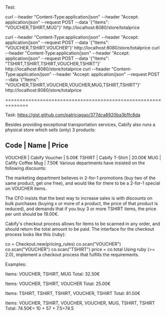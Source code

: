 Test:

curl --header "Content-Type:application/json" --header "Accept: application/json" --request POST --data '{"Items": "VOUCHER,TSHIRT,MUG"}' http://localhost:8080/store/totalprice

curl --header "Content-Type:application/json" --header "Accept: application/json" --request POST --data '{"Items": "VOUCHER,TSHIRT,VOUCHER"}' http://localhost:8080/store/totalprice
curl --header "Content-Type:application/json" --header "Accept: application/json" --request POST --data '{"Items": "TSHIRT,TSHIRT,TSHIRT,VOUCHER,TSHIRT"}' http://localhost:8080/store/totalprice
curl --header "Content-Type:application/json" --header "Accept: application/json" --request POST --data '{"Items": "VOUCHER,TSHIRT,VOUCHER,VOUCHER,MUG,TSHIRT,TSHIRT"}' http://localhost:8080/store/totalprice


==============================================================

Task: https://gist.github.com/patriciagao/377dca8920ba3b1fc8da

Besides providing exceptional transportation services, Cabify also runs a physical store which sells (only) 3 products:

Code         | Name                |  Price
-------------------------------------------------
VOUCHER      | Cabify Voucher      |   5.00€
TSHIRT       | Cabify T-Shirt      |  20.00€
MUG          | Cafify Coffee Mug   |   7.50€
Various departments have insisted on the following discounts:

The marketing department believes in 2-for-1 promotions (buy two of the same product, get one free), and would like for there to be a 2-for-1 special on VOUCHER items.

The CFO insists that the best way to increase sales is with discounts on bulk purchases (buying x or more of a product, the price of that product is reduced), and demands that if you buy 3 or more TSHIRT items, the price per unit should be 19.00€.

Cabify's checkout process allows for items to be scanned in any order, and should return the total amount to be paid. The interface for the checkout process looks like this (ruby):

co = Checkout.new(pricing_rules)
co.scan("VOUCHER")
co.scan("VOUCHER")
co.scan("TSHIRT")
price = co.total
Using ruby (>= 2.0), implement a checkout process that fulfills the requirements.

Examples:

Items: VOUCHER, TSHIRT, MUG
Total: 32.50€

Items: VOUCHER, TSHIRT, VOUCHER
Total: 25.00€

Items: TSHIRT, TSHIRT, TSHIRT, VOUCHER, TSHIRT
Total: 81.00€

Items: VOUCHER, TSHIRT, VOUCHER, VOUCHER, MUG, TSHIRT, TSHIRT
Total: 74.50€= 10 + 57 + 7.5=74.5